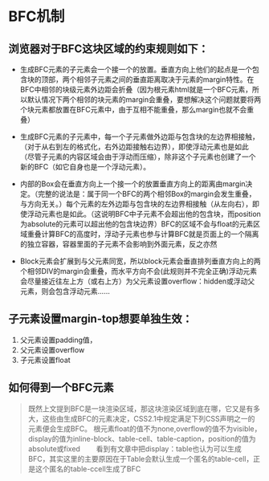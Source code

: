 # BFC机制

## 浏览器对于BFC这块区域的约束规则如下：

* 生成BFC元素的子元素会一个接一个的放置。垂直方向上他们的起点是一个包含块的顶部，两个相邻子元素之间的垂直距离取决于元素的margin特性。在BFC中相邻的块级元素外边距会折叠（因为根元素html就是一个BFC元素，所以默认情况下两个相邻的块元素的margin会重叠，要想解决这个问题就要将两个块元素都放置在BFC元素中，由于互相不能重叠，那么margin也就不会重叠）
* 生成BFC元素的子元素中，每一个子元素做外边距与包含块的左边界相接触，（对于从右到左的格式化，右外边距接触右边界），即使浮动元素也是如此（尽管子元素的内容区域会由于浮动而压缩），除非这个子元素也创建了一个新的BFC（如它自身也是一个浮动元素）。
* 内部的Box会在垂直方向上一个接一个的放置垂直方向上的距离由margin决定。（完整的说法是：属于同一个BFC的两个相邻Box的margin会发生重叠，与方向无关。）每个元素的左外边距与包含块的左边界相接触（从左向右），即使浮动元素也是如此。（这说明BFC中子元素不会超出他的包含块，而position为absolute的元素可以超出他的包含块边界）BFC的区域不会与float的元素区域重叠计算BFC的高度时，浮动子元素也参与计算BFC就是页面上的一个隔离的独立容器，容器里面的子元素不会影响到外面元素，反之亦然

* Block元素会扩展到与父元素同宽，所以block元素会垂直排列垂直方向上的两个相邻DIV的margin会重叠，而水平方向不会(此规则并不完全正确)浮动元素会尽量接近往左上方（或右上方）为父元素设置overflow：hidden或浮动父元素，则会包含浮动元素......



## 子元素设置margin-top想要单独生效：

1. 父元素设置padding值，
2. 父元素设置overflow 
3. 子元素设置float

## 如何得到一个BFC元素

> 既然上文提到BFC是一块渲染区域，那这块渲染区域到底在哪，它又是有多大，这些由生成BFC的元素决定，CSS2.1中规定满足下列CSS声明之一的元素便会生成BFC。
> 根元素float的值不为none,overflow的值不为visible，display的值为inline-block、table-cell、table-caption，position的值为absolute或fixed
　　看到有文章中把display：table也认为可以生成BFC，其实这里的主要原因在于Table会默认生成一个匿名的table-cell，正是这个匿名的table-ccell生成了BFC